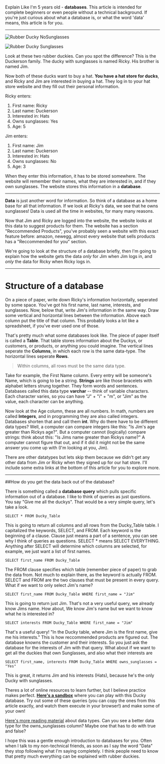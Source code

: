 Explain Like I'm 5 years old - **databases**. This article is intended for complete beginners or even people without a technical background. If you're just curious about what a database is, or what the word 'data' means, this article is for you.
___
![Rubber Ducky NoSunglasses](http://www.saintpetersblog.com/wp-content/uploads/2014/08/rubber-duck.jpg)

![Rubber Ducky Sunglasses](http://ecx.images-amazon.com/images/I/61YHf5GsARL._SL1024_.jpg)

Look at these two rubber duckies. Can you spot the difference? This is the Duckerson family. The ducky with sunglasses is named Ricky. His brother is named Jim.

Now both of these ducks want to buy a hat. **You have a hat store for ducks**, and Ricky and Jim are interested in buying a hat. They log in to your hat store website and they fill out their personal information.

Ricky enters:

1. First name: Ricky
2. Last name: Duckerson
3. Interested in: Hats
4. Owns sunglasses: Yes
5. Age: 5

Jim enters:

1. First name: Jim
2. Last name: Duckerson
3. Interested in: Hats
4. Owns sunglasses: No
5. Age: 3

When they enter this information, it has to be stored somewhere. The website will remember their names, what they are interested in, and if they own sunglasses. The website stores this information in a **database**. 
___
**Data** is just another word for information. So think of a database as a home base for all that information. If we look at Ricky's data, we see that he owns sunglasses! Data is used all the time in websites, for many many reasons. 

Now that Jim and Ricky are logged into the website, the website looks at this data to suggest products for them. The website has a section "Reccommended Products", you've probably seen a website with this exact feature before: amazon, newegg, almost every website that sells products has a "Reccommended for you" section.

We're going to look at the structure of a database briefly, then I'm going to explain how the website gets the data *only* for Jim when Jim logs in, and *only* the data for Ricky when Ricky logs in.
___
# Structure of a database
On a piece of paper, write down Ricky's information horizontally, seperated by some space. You've got his first name, last name, interests, and sunglasses. Now, below that, write Jim's information in the same way. Draw some vertical and horizontal lines between the information. Above each column put the title of that column. This probably looks a lot like a spreadsheet, if you've ever used one of those.

That's pretty much what some databases look like. The piece of paper itself is called a **Table**. That table stores information about the Duckys, or customers, or products, or anything you could imagine. The vertical lines seperate the **Columns**, in which each row is the same data-type. The horizontal lines seperate **Rows**.

> Within columns, all rows must be the same data type.

Take for example, the First Name column. Every entry will be someone's Name, which is going to be a string. **Strings** are like those bracelets with alphabet letters strung together. They form words and sentences. Databases called this data type **varchar** -- think of variable characters. Each character varies, so you can have "J" + "i" + "m", or "Jim" as the value, each character can be anything.

Now look at the Age column, these are all numbers. In math, numbers are called **Integers**, and in programming they are also called integers. Databases shorten that and call them **int**. Why do there have to be different data types? Well, a computer can compare integers like this: "Is Jim's age greater than Rickys age?". But a computer cannot (logically) compare strings: think about this: "Is Jims name greater than Rickys name?" A computer cannot figure that out, and if it did it might not be the same answer you come up with (I'm looking at you, Jim).

There are other datatypes but lets skip them because we didn't get any other data from Jim or Ricky when they signed up for our hat store. I'll include some extra links at the bottom of this article for you to explore more.
___
##How do you get the data back out of the database?

There is something called a **database query** which pulls specific information out of a database. I like to think of queries as just questions. You say "Give me all the duckys". That would be a very simple query, let's take a look.

    SELECT * FROM Ducky_Table

This is going to return all columns and all rows from the Ducky_Table table. I capitalized the keywords, SELECT, and FROM. Each keyword is the beginning of a clause. Clause just means a part of a sentence, you can see why I think of queries as questions. SELECT * means SELECT EVERYTHING. Anything after SELECT will determine which columns are selected, for example, we just want a list of first names.

    SELECT first_name FROM Ducky_Table

The FROM clause specifies which table (remember piece of paper) to grab the data from. Not much to explain there, as the keyword is actually FROM. SELECT and FROM are the two clauses that must be present in every query. What if we want to only select Jim's name?

    SELECT first_name FROM Ducky_Table WHERE first_name = "Jim"

This is going to return just Jim. That's not a very useful query, we already know Jims name. How about, We know Jim's name but we want to know what he is interested in?

    SELECT interests FROM Ducky_Table WHERE first_name = "Jim"
    
That's a useful query! "In the Ducky table, where Jim is the first name, give me his interests." This is how reccommended products are figured out. The database knowns the customer and their interests. So you just ask the database for the interests of Jim with that query. What about if we want to get all the duckies that own Sunglasses, and also what their interests are

    SELECT first_name, interests FROM Ducky_Table WHERE owns_sunglasses = "Yes"

This is great, it returns Jim and his interests (Hats), because he's the only Ducky with sunglasses.

Theres a lot of online resources to learn further, but I believe practice makes perfect. **[Here's a sandbox](http://sqlfiddle.com/#!9/36e504/1)** where you can play with this Ducky database. Try out some of these queries (you can copy the ones from this article exactly, and watch them execute in your browser!) and make some of your own!

[Here's more reading material](http://www.techonthenet.com/mysql/datatypes.php) about data types. Can you see a better data type for the owns_sunglasses column? Maybe one that has to do with true and false?

I hope this was a gentle enough introduction to databases for you. Often when I talk to my non-technical friends, as soon as I say the word "Data" they stop following what I'm saying completely. I think people need to know that pretty much everything can be explained with rubber duckies.